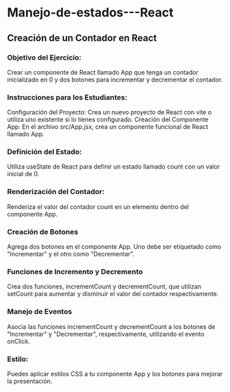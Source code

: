 # Manejo-de-estados---React

## Creación de un Contador en React

### Objetivo del Ejercicio:
Crear un componente de React llamado App que tenga un contador inicializado en 0 y dos botones para incrementar y decrementar el contador.

### Instrucciones para los Estudiantes:
Configuración del Proyecto: Crea un nuevo proyecto de React con vite o utiliza uno existente si lo tienes configurado. Creación del Componente App:
En el archivo src/App.jsx, crea un componente funcional de React llamado App.

### Definición del Estado:
Utiliza useState de React para definir un estado llamado count con un valor inicial de 0.

### Renderización del Contador:
Renderiza el valor del contador count en un elemento dentro del componente App.

### Creación de Botones
Agrega dos botones en el componente App. Uno debe ser etiquetado como "Incrementar" y el otro como "Decrementar".

### Funciones de Incremento y Decremento
Crea dos funciones, incrementCount y decrementCount, que utilizan setCount para aumentar y disminuir el valor del contador respectivamente.

### Manejo de Eventos
Asocia las funciones incrementCount y decrementCount a los botones de "Incrementar" y "Decrementar", respectivamente, utilizando el evento onClick.

### Estilo:
Puedes aplicar estilos CSS a tu componente App y los botones para mejorar la presentación.
